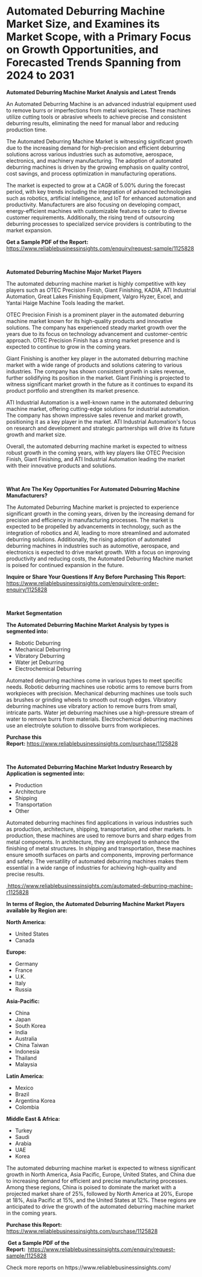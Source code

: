 <p><h1>Automated Deburring Machine Market Size, and Examines its Market Scope, with a Primary Focus on Growth Opportunities, and Forecasted Trends Spanning from 2024 to 2031</h1></p><p><strong>Automated Deburring Machine Market Analysis and Latest Trends</strong></p>
<p><p>An Automated Deburring Machine is an advanced industrial equipment used to remove burrs or imperfections from metal workpieces. These machines utilize cutting tools or abrasive wheels to achieve precise and consistent deburring results, eliminating the need for manual labor and reducing production time.</p><p>The Automated Deburring Machine Market is witnessing significant growth due to the increasing demand for high-precision and efficient deburring solutions across various industries such as automotive, aerospace, electronics, and machinery manufacturing. The adoption of automated deburring machines is driven by the growing emphasis on quality control, cost savings, and process optimization in manufacturing operations.</p><p>The market is expected to grow at a CAGR of 5.00% during the forecast period, with key trends including the integration of advanced technologies such as robotics, artificial intelligence, and IoT for enhanced automation and productivity. Manufacturers are also focusing on developing compact, energy-efficient machines with customizable features to cater to diverse customer requirements. Additionally, the rising trend of outsourcing deburring processes to specialized service providers is contributing to the market expansion.</p></p>
<p><strong>Get a Sample PDF of the Report:&nbsp;</strong> <a href="https://www.reliablebusinessinsights.com/enquiry/request-sample/1125828">https://www.reliablebusinessinsights.com/enquiry/request-sample/1125828</a></p>
<p>&nbsp;</p>
<p><strong>Automated Deburring Machine Major Market Players</strong></p>
<p><p>The automated deburring machine market is highly competitive with key players such as OTEC Precision Finish, Giant Finishing, KADIA, ATI Industrial Automation, Great Lakes Finishing Equipment, Valgro Hyzer, Excel, and Yantai Haige Machine Tools leading the market.</p><p>OTEC Precision Finish is a prominent player in the automated deburring machine market known for its high-quality products and innovative solutions. The company has experienced steady market growth over the years due to its focus on technology advancement and customer-centric approach. OTEC Precision Finish has a strong market presence and is expected to continue to grow in the coming years.</p><p>Giant Finishing is another key player in the automated deburring machine market with a wide range of products and solutions catering to various industries. The company has shown consistent growth in sales revenue, further solidifying its position in the market. Giant Finishing is projected to witness significant market growth in the future as it continues to expand its product portfolio and strengthen its market presence.</p><p>ATI Industrial Automation is a well-known name in the automated deburring machine market, offering cutting-edge solutions for industrial automation. The company has shown impressive sales revenue and market growth, positioning it as a key player in the market. ATI Industrial Automation's focus on research and development and strategic partnerships will drive its future growth and market size.</p><p>Overall, the automated deburring machine market is expected to witness robust growth in the coming years, with key players like OTEC Precision Finish, Giant Finishing, and ATI Industrial Automation leading the market with their innovative products and solutions.</p></p>
<p>&nbsp;</p>
<p><strong>What Are The Key Opportunities For Automated Deburring Machine Manufacturers?</strong></p>
<p><p>The Automated Deburring Machine market is projected to experience significant growth in the coming years, driven by the increasing demand for precision and efficiency in manufacturing processes. The market is expected to be propelled by advancements in technology, such as the integration of robotics and AI, leading to more streamlined and automated deburring solutions. Additionally, the rising adoption of automated deburring machines in industries such as automotive, aerospace, and electronics is expected to drive market growth. With a focus on improving productivity and reducing costs, the Automated Deburring Machine market is poised for continued expansion in the future.</p></p>
<p><strong>Inquire or Share Your Questions If Any Before Purchasing This Report:</strong> <a href="https://www.reliablebusinessinsights.com/enquiry/pre-order-enquiry/1125828">https://www.reliablebusinessinsights.com/enquiry/pre-order-enquiry/1125828</a></p>
<p>&nbsp;</p>
<p><strong>Market Segmentation</strong></p>
<p><strong>The Automated Deburring Machine Market Analysis by types is segmented into:</strong></p>
<p><ul><li>Robotic Deburring</li><li>Mechanical Deburring</li><li>Vibratory Deburring</li><li>Water jet Deburring</li><li>Electrochemical Deburring</li></ul></p>
<p><p>Automated deburring machines come in various types to meet specific needs. Robotic deburring machines use robotic arms to remove burrs from workpieces with precision. Mechanical deburring machines use tools such as brushes or grinding wheels to smooth out rough edges. Vibratory deburring machines use vibratory action to remove burrs from small, intricate parts. Water jet deburring machines use a high-pressure stream of water to remove burrs from materials. Electrochemical deburring machines use an electrolyte solution to dissolve burrs from workpieces.</p></p>
<p><strong>Purchase this Report:&nbsp;</strong><a href="https://www.reliablebusinessinsights.com/purchase/1125828">https://www.reliablebusinessinsights.com/purchase/1125828</a></p>
<p>&nbsp;</p>
<p><strong>The Automated Deburring Machine Market Industry Research by Application is segmented into:</strong></p>
<p><ul><li>Production</li><li>Architecture</li><li>Shipping</li><li>Transportation</li><li>Other</li></ul></p>
<p><p>Automated deburring machines find applications in various industries such as production, architecture, shipping, transportation, and other markets. In production, these machines are used to remove burrs and sharp edges from metal components. In architecture, they are employed to enhance the finishing of metal structures. In shipping and transportation, these machines ensure smooth surfaces on parts and components, improving performance and safety. The versatility of automated deburring machines makes them essential in a wide range of industries for achieving high-quality and precise results.</p></p>
<p><a href="https://www.reliablebusinessinsights.com/automated-deburring-machine-r1125828">&nbsp;https://www.reliablebusinessinsights.com/automated-deburring-machine-r1125828</a></p>
<p><strong>In terms of Region, the Automated Deburring Machine Market Players available by Region are:</strong></p>
<p>
    <p> <strong> North America: </strong>
        <ul>
            <li>United States</li>
            <li>Canada</li>
        </ul>
        </p> 
    <p> <strong> Europe: </strong>
        <ul>
            <li>Germany</li>
            <li>France</li>
            <li>U.K.</li>
            <li>Italy</li>
            <li>Russia</li>
        </ul>
        </p> 
    <p> <strong> Asia-Pacific: </strong>
        <ul>
            <li>China</li>
            <li>Japan</li>
            <li>South Korea</li>
            <li>India</li>
            <li>Australia</li>
            <li>China Taiwan</li>
            <li>Indonesia</li>
            <li>Thailand</li>
            <li>Malaysia</li>
        </ul>
        </p> 
    <p> <strong> Latin America: </strong>
        <ul>
            <li>Mexico</li>
            <li>Brazil</li>
            <li>Argentina Korea</li>
            <li>Colombia</li>
        </ul>
        </p> 
    <p> <strong> Middle East & Africa: </strong>
        <ul>
            <li>Turkey</li>
            <li>Saudi</li>
            <li>Arabia</li>
            <li>UAE</li>
            <li>Korea</li>
        </ul>
    </p>
    </p>
<p><p>The automated deburring machine market is expected to witness significant growth in North America, Asia Pacific, Europe, United States, and China due to increasing demand for efficient and precise manufacturing processes. Among these regions, China is poised to dominate the market with a projected market share of 25%, followed by North America at 20%, Europe at 18%, Asia Pacific at 15%, and the United States at 12%. These regions are anticipated to drive the growth of the automated deburring machine market in the coming years.</p></p>
<p><strong>Purchase this Report: </strong><a href="https://www.reliablebusinessinsights.com/purchase/1125828">https://www.reliablebusinessinsights.com/purchase/1125828</a></p>
<p>&nbsp;<strong>Get a Sample PDF of the Report:&nbsp;&nbsp;</strong><a href="https://www.reliablebusinessinsights.com/enquiry/request-sample/1125828">https://www.reliablebusinessinsights.com/enquiry/request-sample/1125828</a></p>
<p><strong></strong></p>
<p>Check more reports on https://www.reliablebusinessinsights.com/</p>